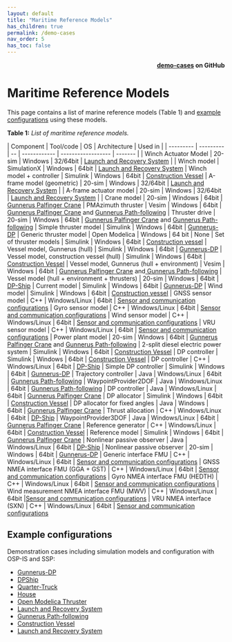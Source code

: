 ```yaml
---
layout: default
title: "Maritime Reference Models"
has_children: true
permalink: /demo-cases
nav_order: 5
has_toc: false
---
```

<div style="text-align: right">
    <b>
        <a href="https://github.com/open-simulation-platform/demo-cases">demo-cases</a>   
        on GitHub
    </b>
</div>

# Maritime Reference Models

This page contains a list of marine reference models (Table 1) and [example configurations](#example-configurations) using these models.

**Table 1:** *List of maritime reference models.*

| Component | Tool/code | OS | Architecture | Used in |
| --------- | --------- | -- | ------------ | ------------------ | ------- |
| Winch Actuator Model | 20-sim | Windows | 32/64bit | [Launch and Recovery System](https://github.com/open-simulation-platform/demo-cases/tree/master/lars) |
| Winch model | SimulationX | Windows | 64bit | [Launch and Recovery System](https://github.com/open-simulation-platform/demo-cases/tree/master/lars)
| Winch model + controller | Simulink | Windows | 64bit | [Construction Vessel](https://github.com/open-simulation-platform/demo-cases/tree/master/construction-vessel)
| A-frame model (geometric) | 20-sim | Windows | 32/64bit | [Launch and Recovery System](https://github.com/open-simulation-platform/demo-cases/tree/master/lars) |
| A-frame actuator model | 20-sim | Windows | 32/64bit | [Launch and Recovery System](https://github.com/open-simulation-platform/demo-cases/tree/master/lars) |
| Crane model | 20-sim | Windows | 64bit | [Gunnerus Palfinger Crane](https://github.com/open-simulation-platform/demo-cases/tree/master/gunnerus-palfinger-crane)
| PMAzimuth thruster | Vesim | Windows | 64bit | [Gunnerus Palfinger Crane](https://github.com/open-simulation-platform/demo-cases/tree/master/gunnerus-palfinger-crane) and [Gunnerus Path-following](https://github.com/open-simulation-platform/demo-cases/tree/master/gunnerus-waypoint-following)
| Thruster drive | 20-sim | Windows | 64bit | [Gunnerus Palfinger Crane](https://github.com/open-simulation-platform/demo-cases/tree/master/gunnerus-palfinger-crane) and [Gunnerus Path-following](https://github.com/open-simulation-platform/demo-cases/tree/master/gunnerus-waypoint-following)
| Simple thruster model | Simulink | Windows | 64bit | [Gunnerus-DP](https://github.com/open-simulation-platform/demo-cases/tree/master/gunnerus-dp)
| Generic thruster model | Open Modelica | Windows | 64 bit | None
| Set of thruster models | Simulink | Windows | 64bit | [Construction vessel](https://github.com/open-simulation-platform/demo-cases/tree/master/construction-vessel)
| Vessel model, Gunnerus (hull) | Simulink | Windows | 64bit | [Gunnerus-DP](https://github.com/open-simulation-platform/demo-cases/tree/master/gunnerus-dp)
| Vessel model, construction vessel (hull) | Simulink | Windows | 64bit | [Construction Vessel](https://github.com/open-simulation-platform/demo-cases/tree/master/construction-vessel)
| Vessel model, Gunnerus (hull + environment) | Vesim | Windows | 64bit | [Gunnerus Palfinger Crane](https://github.com/open-simulation-platform/demo-cases/tree/master/gunnerus-palfinger-crane) and[ Gunnerus Path-following](https://github.com/open-simulation-platform/demo-cases/tree/master/gunnerus-waypoint-following)
| Vessel model (hull + environment + thrusters) | 20-sim | Windows | 64bit | [DP-Ship](https://github.com/open-simulation-platform/demo-cases/tree/master/dp-ship)
| Current model | Simulink | Windows | 64bit | [Gunnerus-DP](https://github.com/open-simulation-platform/demo-cases/tree/master/gunnerus-dp)
| Wind model | Simulink | Windows | 64bit | [Construction vessel](https://github.com/open-simulation-platform/demo-cases/tree/master/construction-vessel)
| GNSS sensor model | C++ | Windows/Linux | 64bit | [Sensor and communication configurations](https://github.com/open-simulation-platform/demo-cases/tree/master/sensors-and-senders)
| Gyro sensor model | C++ | Windows/Linux | 64bit | [Sensor and communication configurations](https://github.com/open-simulation-platform/demo-cases/tree/master/sensors-and-senders)
| Wind sensor model | C++ | Windows/Linux | 64bit | [Sensor and communication configurations](https://github.com/open-simulation-platform/demo-cases/tree/master/sensors-and-senders)
| VRU sensor model | C++ | Windows/Linux | 64bit | [Sensor and communication configurations](https://github.com/open-simulation-platform/demo-cases/tree/master/sensors-and-senders)
| Power plant model | 20-sim | Windows | 64bit | [Gunnerus Palfinger Crane](https://github.com/open-simulation-platform/demo-cases/tree/master/gunnerus-palfinger-crane) and [Gunnerus Path-following](https://github.com/open-simulation-platform/demo-cases/tree/master/gunnerus-waypoint-following)
| 2-split diesel electric power system | Simulink | Windows | 64bit | [Construction Vessel](https://github.com/open-simulation-platform/demo-cases/tree/master/construction-vessel)
| DP controller | Simulink | Windows | 64bit | [Construction Vessel](https://github.com/open-simulation-platform/demo-cases/tree/master/construction-vessel)
| DP controller | C++ | Windows/Linux | 64bit | [DP-Ship](https://github.com/open-simulation-platform/demo-cases/tree/master/dp-ship)
| Simple DP controller | Simulink | Windows | 64bit | [Gunnerus-DP](https://github.com/open-simulation-platform/demo-cases/tree/master/gunnerus-dp)
| Trajectory controller | Java | Windows/Linux | 64bit | [Gunnerus Path-following](https://github.com/open-simulation-platform/demo-cases/tree/master/gunnerus-waypoint-following)
| WaypointProvider2DOF | Java | Windows/Linux | 64bit | [Gunnerus Path-following](https://github.com/open-simulation-platform/demo-cases/tree/master/gunnerus-waypoint-following)
| DP controller | Java | Windows/Linux | 64bit | [Gunnerus Palfinger Crane](https://github.com/open-simulation-platform/demo-cases/tree/master/gunnerus-palfinger-crane) 
| DP allocator | Simulink | Windows | 64bit | [Construction Vessel](https://github.com/open-simulation-platform/demo-cases/tree/master/construction-vessel)
| DP allocator for fixed angles | Java | Windows | 64bit | [Gunnerus Palfinger Crane](https://github.com/open-simulation-platform/demo-cases/tree/master/gunnerus-palfinger-crane) 
| Thrust allocation | C++ | Windows/Linux | 64bit | [DP-Ship](https://github.com/open-simulation-platform/demo-cases/tree/master/dp-ship)
| WaypointProvider3DOF | Java | Windows/Linux | 64bit | [Gunnerus Palfinger Crane](https://github.com/open-simulation-platform/demo-cases/tree/master/gunnerus-palfinger-crane) 
| Reference generator | C++ | Windows/Linux | 64bit | [Construction Vessel](https://github.com/open-simulation-platform/demo-cases/tree/master/construction-vessel)
| Reference model | Simulink | Windows | 64bit | [Gunnerus Palfinger Crane](https://github.com/open-simulation-platform/demo-cases/tree/master/gunnerus-palfinger-crane) 
| Nonlinear passive observer | Java | Windows/Linux | 64bit | [DP-Ship](https://github.com/open-simulation-platform/demo-cases/tree/master/dp-ship)
| Nonlinear passive observer | 20-sim | Windows | 64bit | [Gunnerus-DP](https://github.com/open-simulation-platform/demo-cases/tree/master/gunnerus-dp)
| Generic interface FMU | C++ | Windows/Linux | 64bit | [Sensor and communication configurations](https://github.com/open-simulation-platform/demo-cases/tree/master/sensors-and-senders)
| GNSS NMEA interface FMU (GGA + GST) | C++ | Windows/Linux | 64bit | [Sensor and communication configurations](https://github.com/open-simulation-platform/demo-cases/tree/master/sensors-and-senders)
| Gyro NMEA interface FMU (HEDTH) | C++ | Windows/Linux | 64bit | [Sensor and communication configurations](https://github.com/open-simulation-platform/demo-cases/tree/master/sensors-and-senders)
| Wind measurement NMEA interface FMU (MWV) | C++ | Windows/Linux | 64bit |[Sensor and communication configurations](https://github.com/open-simulation-platform/demo-cases/tree/master/sensors-and-senders)
| VRU NMEA interface (SXN) | C++ | Windows/Linux | 64bit | [Sensor and communication configurations](https://github.com/open-simulation-platform/demo-cases/tree/master/sensors-and-senders)

## Example configurations

Demonstration cases including simulation models and configuration with OSP-IS and SSP:

- [Gunnerus-DP](./cosim-demo-app/Gunnerus-DP)
- [DPShip](./cosim-demo-app/DPShip)
- [Quarter-Truck](./cosim-demo-app/Quarter-Truck)
- [House](./cosim-demo-app/House)
- [Open Modelica Thruster](./cosim-demo-app/Open-Modelica-Thruster)
- [Launch and Recovery System](./cosim-demo-app/lars)
- [Gunnerus Path-following](./cosim-demo-app/gunnerus-path-following)
- [Construction Vessel](./cosim-demo-app/Construction-Vessel)
- [Launch and Recovery System](./cosim-demo-app/lars)
